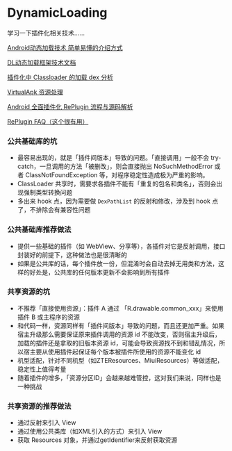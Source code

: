 # DynamicLoading
学习一下插件化相关技术......  

[Android动态加载技术 简单易懂的介绍方式](https://segmentfault.com/a/1190000004062866)  

[DL动态加载框架技术文档](https://blog.csdn.net/singwhatiwanna/article/details/40283117)  

[插件化中 Classloader 的加载 dex 分析](http://solart.cc/2016/11/16/plugin_classloader/)

[VirtualApk 资源处理](https://www.notion.so/VirtualAPK-1fce1a910c424937acde9528d2acd537)  

[Android 全面插件化 RePlugin 流程与源码解析](https://juejin.im/post/59752eb1f265da6c3f70eed9#heading-1)  

[RePlugin FAQ（这个很有用）](https://github.com/Qihoo360/RePlugin/wiki/FAQ)  


### 公共基础库的坑
- 最容易出现的，就是「插件间版本」导致的问题。「直接调用」一般不会 try-catch，一旦调用的方法「被删改」，则会直接抛出 NoSuchMethodError 或者 ClassNotFoundException 等，对程序稳定性造成极为严重的影响。
- ClassLoader 共享时，需要求各插件不能有「重复的包名和类名」，否则会出现强制类型转换问题
- 多出来 hook 点，因为需要做 `DexPathList` 的反射和修改，涉及到 hook 点了，不排除会有兼容性问题

### 公共基础库推荐做法
- 提供一些基础的插件（如 WebView、分享等），各插件对它是反射调用，接口封装好的前提下，这种做法也是很清晰的
- 如果是公共库的话，每个插件放一份，但混淆时会自动去掉无用类和方法，这样的好处是，公共库的任何版本更新不会影响到所有插件


### 共享资源的坑
- 不推荐「直接使用资源」：插件 A 通过 「R.drawable.common_xxx」来使用插件 B 或主程序的资源
- 和代码一样，资源同样有「插件间版本」导致的问题，而且还更加严重。如果宿主升级那么需要保证原来插件调用的资源 id 不能改变，否则宿主升级后，加载的插件还是拿取的旧版本资源 id，可能会导致资源找不到和错乱情况，所以宿主要从使用插件起保证每个版本被插件所使用的资源不能变化 id
- 机型适配，针对不同机型（如ZTEResources、MiuiResources）等做适配，稳定性上值得考量
- 随着插件的增多，「资源分区ID」会越来越难管控，这对我们来说，同样也是一种挑战

### 共享资源的推荐做法
- 通过反射来引入 View
- 通过使用公共类库（如XML引入的方式）来引入 View
- 获取 Resources 对象，并通过getIdentifier来反射获取资源
